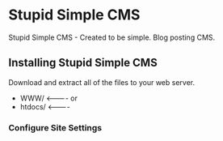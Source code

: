 # Stupid Simple CMS
 Stupid Simple CMS - Created to be simple. Blog posting CMS.

## Installing Stupid Simple CMS
Download and extract all of the files to your web server.

- WWW/ <---- or 
- htdocs/ <----

### Configure Site Settings